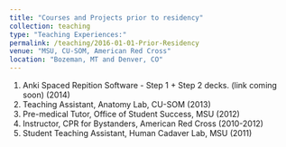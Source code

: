 ```yaml
---
title: "Courses and Projects prior to residency"
collection: teaching
type: "Teaching Experiences:"
permalink: /teaching/2016-01-01-Prior-Residency
venue: "MSU, CU-SOM, American Red Cross"
location: "Bozeman, MT and Denver, CO"
---
```


1. Anki Spaced Repition Software - Step 1 + Step 2 decks. (link coming soon) (2014)
2. Teaching Assistant, Anatomy Lab, CU-SOM (2013)
3. Pre-medical Tutor, Office of Student Success, MSU (2012)
4. Instructor, CPR for Bystanders, American Red Cross (2010-2012)
5. Student Teaching Assistant, Human Cadaver Lab, MSU (2011)
